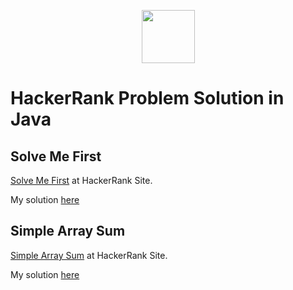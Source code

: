<p align="center">
    <a href="https://www.hackerrank.com/">
        <img height=85 src="https://d3keuzeb2crhkn.cloudfront.net/hackerrank/assets/styleguide/logo_wordmark-f5c5eb61ab0a154c3ed9eda24d0b9e31.svg">
    </a>    
    <br/><h1>HackerRank Problem Solution in Java</h1>
</p>


## Solve Me First
[Solve Me First](https://www.hackerrank.com/challenges/solve-me-first/problem) at HackerRank Site.

My solution [here](https://github.com/darkheart101/HackerRank-Java-ProblemSolving/blob/master/SoliveMeFirst/Solution.java)

## Simple Array Sum
[Simple Array Sum](https://www.hackerrank.com/challenges/simple-array-sum/problem) at HackerRank Site.

My solution [here](https://github.com/darkheart101/HackerRank-Java-ProblemSolving/blob/master/SimpleArraySum/Solution.java)

